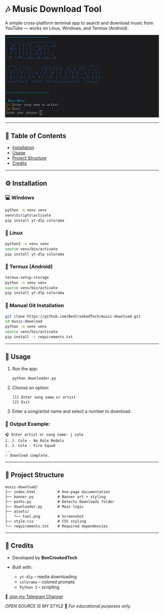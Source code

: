 # 🎶 Music Download Tool

A simple cross-platform terminal app to search and download music from YouTube — works on Linux, Windows, and Termux (Android).

![Tool Screenshot](assets/tool.png)

---

## 📘 Table of Contents

* [Installation](#installation)
* [Usage](#usage)
* [Project Structure](#project-structure)
* [Credits](#credits)

---

## ⚙️ Installation

### 💻 Windows

```bash
python -m venv venv
venv\Scripts\activate
pip install yt-dlp colorama
```

### 🐧 Linux

```bash
python3 -m venv venv
source venv/bin/activate
pip install yt-dlp colorama
```

### 📱 Termux (Android)

```bash
termux-setup-storage
python -m venv venv
source venv/bin/activate
pip install yt-dlp colorama
```

### 🧰 Manual Git Installation

```bash
git clone https://github.com/BenCrookedTech/music-download.git
cd music-download
python -m venv venv
source venv/bin/activate
pip install -r requirements.txt
```

---

## 🚀 Usage

1. Run the app:

   ```bash
   python downloader.py
   ```

2. Choose an option:

   ```
   [1] Enter song name or artist
   [2] Exit
   ```

3. Enter a song/artist name and select a number to download.

### 🎯 Output Example:

```
🎧 Enter artist or song name: j cole
1. J. Cole - No Role Models
2. J. Cole - Fire Squad
...
✅ Download complete.
```

---

## 📁 Project Structure

```
music-download/
├── index.html          # One-page documentation
├── banner.py           # Banner art + styling
├── paths.py            # Detects Downloads folder
├── downloader.py       # Main logic
├── assets/
│   └── tool.png        # Screenshot
├── style.css           # CSS styling
└── requirements.txt    # Required dependencies
```

---

## 🙌 Credits

* Developed by **BenCrookedTech**
* Built with:

  * `yt-dlp` – media downloading
  * `colorama` – colored prompts
  * `Python 3` – scripting

📎 [Join my Telegram Channel](https://t.me/de3athas)

*OPEN SOURCE IS MY STYLE*
📜 *For educational purposes only.*

